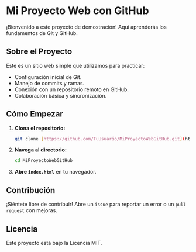 # Mi Proyecto Web con GitHub

¡Bienvenido a este proyecto de demostración! Aquí aprenderás los fundamentos de Git y GitHub.

## Sobre el Proyecto

Este es un sitio web simple que utilizamos para practicar:
-   Configuración inicial de Git.
-   Manejo de commits y ramas.
-   Conexión con un repositorio remoto en GitHub.
-   Colaboración básica y sincronización.

## Cómo Empezar

1.  **Clona el repositorio:**
    ```bash
    git clone [https://github.com/TuUsuario/MiProyectoWebGitHub.git](https://github.com/TuUsuario/MiProyectoWebGitHub.git)
    ```
2.  **Navega al directorio:**
    ```bash
    cd MiProyectoWebGitHub
    ```
3.  **Abre `index.html`** en tu navegador.

## Contribución

¡Siéntete libre de contribuir! Abre un `issue` para reportar un error o un `pull request` con mejoras.

## Licencia

Este proyecto está bajo la Licencia MIT.
